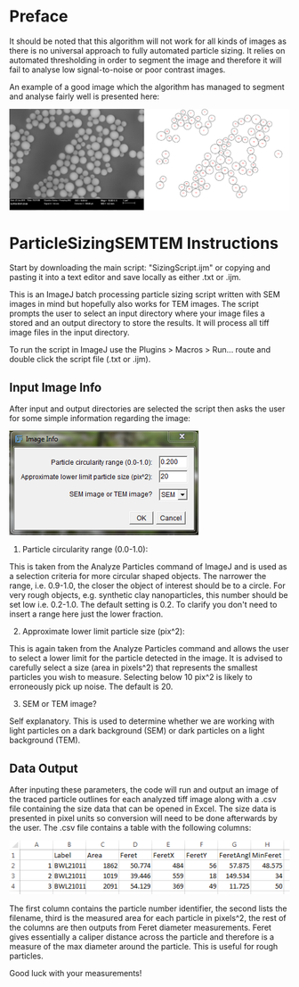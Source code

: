 # Preface
It should be noted that this algorithm will not work for all kinds of images as there is no universal approach to fully automated particle sizing. It relies on automated thresholding in order to segment the image and therefore it will fail to analyse low signal-to-noise or poor contrast images.

An example of a good image which the algorithm has managed to segment and analyse fairly well is presented here:

![Image Info](https://github.com/blongbot/ParticleSizingSEMTEM/blob/master/example.PNG)

# ParticleSizingSEMTEM Instructions
Start by downloading the main script: "SizingScript.ijm" or copying and pasting it into a text editor and save locally as either .txt or .ijm. 

This is an ImageJ batch processing particle sizing script written with SEM images in mind but hopefully also works for TEM images. The script prompts the user to select an input directory where your image files a stored and an output directory to store the results. It will process all tiff image files in the input directory.

To run the script in ImageJ use the Plugins > Macros > Run... route and double click the script file (.txt or .ijm).

## Input Image Info

After input and output directories are selected the script then asks the user for some simple information regarding the image:

![Image Info](https://github.com/blongbot/ParticleSizingSEMTEM/blob/master/Imageinfo.PNG)

1. Particle circularity range (0.0-1.0):

This is taken from the Analyze Particles command of ImageJ and is used as a selection criteria for more circular shaped objects. The narrower the range, i.e. 0.9-1.0, the closer the object of interest should be to a circle. For very rough objects, e.g. synthetic clay nanoparticles, this number should be set low i.e. 0.2-1.0. The default setting is 0.2. To clarify you don't need to insert a range here just the lower fraction.

2. Approximate lower limit particle size (pix^2):

This is again taken from the Analyze Particles command and allows the user to select a lower limit for the particle detected in the image. It is advised to carefully select a size (area in pixels^2) that represents the smallest particles you wish to measure. Selecting below 10 pix^2 is likely to erroneously pick up noise. The default is 20.

3. SEM or TEM image?

Self explanatory. This is used to determine whether we are working with light particles on a dark background (SEM) or dark particles on a light background (TEM).

## Data Output

After inputing these parameters, the code will run and output an image of the traced particle outlines for each analyzed tiff image along with a .csv file  containing the size data that can be opened in Excel. The size data is presented in pixel units so conversion will need to be done afterwards by the user. The .csv file contains a table with the following columns:

![Sample Output Table](https://github.com/blongbot/ParticleSizingSEMTEM/blob/master/csvoutput.PNG)

The first column contains the particle number identifier, the second lists the filename, third is the measured area for each particle in pixels^2, the rest of the columns are then outputs from Feret diameter measurements. Feret gives essentially a caliper distance across the particle and therefore is a measure of the max diameter around the particle. This is useful for rough particles.

Good luck with your measurements!

